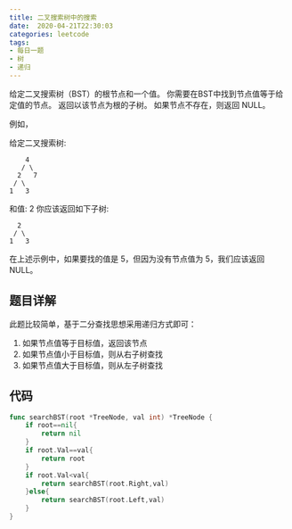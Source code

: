 ```yaml
---
title: 二叉搜索树中的搜索
date:  2020-04-21T22:30:03
categories: leetcode
tags:
- 每日一题
- 树
- 递归
---
```


给定二叉搜索树（BST）的根节点和一个值。 你需要在BST中找到节点值等于给定值的节点。 返回以该节点为根的子树。 如果节点不存在，则返回 NULL。

例如，

给定二叉搜索树:

        4
       / \
      2   7
     / \
    1   3

和值: 2
你应该返回如下子树:

      2     
     / \   
    1   3
在上述示例中，如果要找的值是 5，但因为没有节点值为 5，我们应该返回 NULL。

## 题目详解

此题比较简单，基于二分查找思想采用递归方式即可：

1. 如果节点值等于目标值，返回该节点
2. 如果节点值小于目标值，则从右子树查找
3. 如果节点值大于目标值，则从左子树查找

## 代码

```go
func searchBST(root *TreeNode, val int) *TreeNode {
    if root==nil{
        return nil
    }
    if root.Val==val{
        return root
    }
    if root.Val<val{
        return searchBST(root.Right,val)
    }else{
        return searchBST(root.Left,val)
    }
}
```

